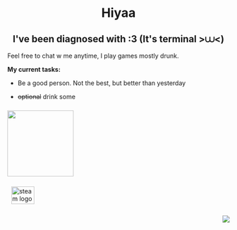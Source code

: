 <h1 align="center">Hiyaa</h1>

<h2 align="center">I've been diagnosed with :3 (It's terminal >⩊<)</h2>
  
Feel free to chat w me anytime, I play games mostly drunk.

**My current tasks:**

+ Be a good person. Not the best, but better than yesterday

+ ~~optional~~ drink some

###

<div align="left">
  <img height="150" src="https://psv4.userapi.com/s/v1/d2/MfmhqJaRVYqQGMHPD2lYU4Og_WZ0wuYde2l2dT1n0y-kRIt7RbbpI03EHRF96EC_7A_vaGAyOfepakLgyEXnDxkXG8B9LZK3R_WdQs_lpWGbeqH3E1gaeXx8OS2rLU5GPjGwlveiXQ1y/Are_you_a_flower.gif"  />
</div>

###

<div align="left">
  <img width="5"/>
  <a href="https://steamcommunity.com/id/rrraumpanzer/" target="_blank">
    <img src="https://www.svgrepo.com/show/452107/steam.svg" width="52" height="40" alt="steam logo"  />
  </a>
</div>

###















<div align="right">
  <img src="https://visitor-badge.laobi.icu/badge?page_id=xxxxxxxxxxxxxxx.xxxxxxxxxxxxxx&left_color=yellow&right_color=black&left_text=%20Oh%20hey,%20gorgeous%20%E2%84%96"  />
</div>

